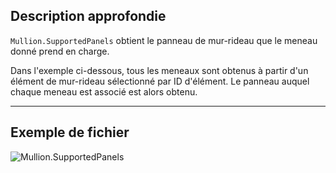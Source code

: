 ## Description approfondie
`Mullion.SupportedPanels` obtient le panneau de mur-rideau que le meneau donné prend en charge.

Dans l'exemple ci-dessous, tous les meneaux sont obtenus à partir d'un élément de mur-rideau sélectionné par ID d'élément. Le panneau auquel chaque meneau est associé est alors obtenu.
___
## Exemple de fichier

![Mullion.SupportedPanels](./Revit.Elements.Mullion.SupportedPanels_img.jpg)
